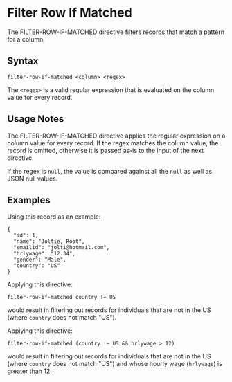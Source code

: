 # Filter Row If Matched

The FILTER-ROW-IF-MATCHED directive filters records that match a pattern for a column.


## Syntax
```
filter-row-if-matched <column> <regex>
```

The `<regex>` is a valid regular expression that is evaluated on the column value for every record.


## Usage Notes

The FILTER-ROW-IF-MATCHED directive applies the regular expression on a column value for
every record. If the regex matches the column value, the record is omitted, otherwise it
is passed as-is to the input of the next directive.

If the regex is `null`, the value is compared against all the `null` as well as JSON null values.


## Examples

Using this record as an example:
```
{
  "id": 1,
  "name": "Joltie, Root",
  "emailid": "jolti@hotmail.com",
  "hrlywage": "12.34",
  "gender": "Male",
  "country": "US"
}
```

Applying this directive:
```
filter-row-if-matched country !~ US
```
would result in filtering out records for individuals that are not in the US (where
`country` does not match "US").

Applying this directive:
```
filter-row-if-matched (country !~ US && hrlywage > 12)
```
would result in filtering out records for individuals that are not in the US (where
`country` does not match "US") and whose hourly wage (`hrlywage`) is greater than 12.
